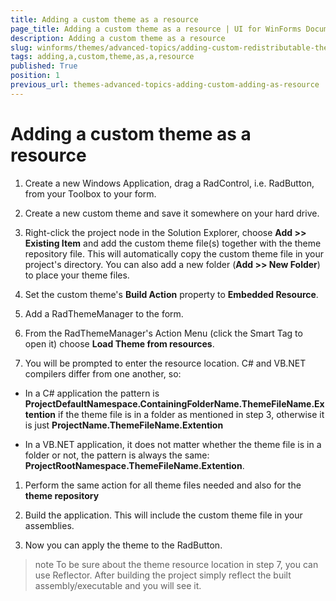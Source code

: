 ```yaml
---
title: Adding a custom theme as a resource
page_title: Adding a custom theme as a resource | UI for WinForms Documentation
description: Adding a custom theme as a resource
slug: winforms/themes/advanced-topics/adding-custom-redistributable-themes-to-your-application-/adding-a-custom-theme-as-a-resource
tags: adding,a,custom,theme,as,a,resource
published: True
position: 1
previous_url: themes-advanced-topics-adding-custom-adding-as-resource
---
```


# Adding a custom theme as a resource

1. Create a new Windows Application, drag a RadControl, i.e. RadButton, from your Toolbox to your form.

1. Create a new custom theme and save it somewhere on your hard drive.

1. Right-click the project node in the Solution Explorer, choose __Add >> Existing Item__ and add the custom theme file(s) together with the theme repository file. This will automatically copy the custom theme file in your project's directory. You can also add a new folder (__Add >> New Folder__) to place your theme files.

1. Set the custom theme's __Build Action__ property to __Embedded Resource__.

1. Add a RadThemeManager to the form.

1. From the RadThemeManager's Action Menu (click the Smart Tag to open it) choose __Load Theme from resources__.

1. You will be prompted to enter the resource location. C# and VB.NET compilers differ from one another, so:

  * In a C# application the pattern is __ProjectDefaultNamespace.ContainingFolderName.ThemeFileName.Extention__ if the theme file is in a folder as mentioned in step 3, otherwise it is just __ProjectName.ThemeFileName.Extention__

  * In a VB.NET application, it does not matter whether the theme file is in a folder or not, the pattern is always the same: __ProjectRootNamespace.ThemeFileName.Extention__.

1. Perform the same action for all theme files needed and also for the  __theme repository__

1. Build the application. This will include the custom theme file in your assemblies.

1. Now you can apply the theme to the RadButton.

>note To be sure about the theme resource location in step 7, you can use Reflector. After building the project simply reflect the built assembly/executable and you will see it.
>

